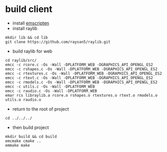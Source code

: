 # build client
 - install [emscripten](https://emscripten.org/docs/getting_started/downloads.html#installation-instructions-using-the-emsdk-recommended)
 - install raylib
 ```console
mkdir lib && cd lib 
git clone https://github.com/raysan5/raylib.git
 ```
 - build raylib for web
```console
cd raylib/src/
emcc -c rcore.c -Os -Wall -DPLATFORM_WEB -DGRAPHICS_API_OPENGL_ES2
emcc -c rshapes.c -Os -Wall -DPLATFORM_WEB -DGRAPHICS_API_OPENGL_ES2
emcc -c rtextures.c -Os -Wall -DPLATFORM_WEB -DGRAPHICS_API_OPENGL_ES2
emcc -c rtext.c -Os -Wall -DPLATFORM_WEB -DGRAPHICS_API_OPENGL_ES2
emcc -c rmodels.c -Os -Wall -DPLATFORM_WEB -DGRAPHICS_API_OPENGL_ES2
emcc -c utils.c -Os -Wall -DPLATFORM_WEB
emcc -c raudio.c -Os -Wall -DPLATFORM_WEB
emar rcs libraylib.a rcore.o rshapes.o rtextures.o rtext.o rmodels.o utils.o raudio.o
```
- return to the root of project
```console
cd ../../../
```
- then build project
```console
mkdir build && cd build
emcmake cmake ..   
emmake make
```
